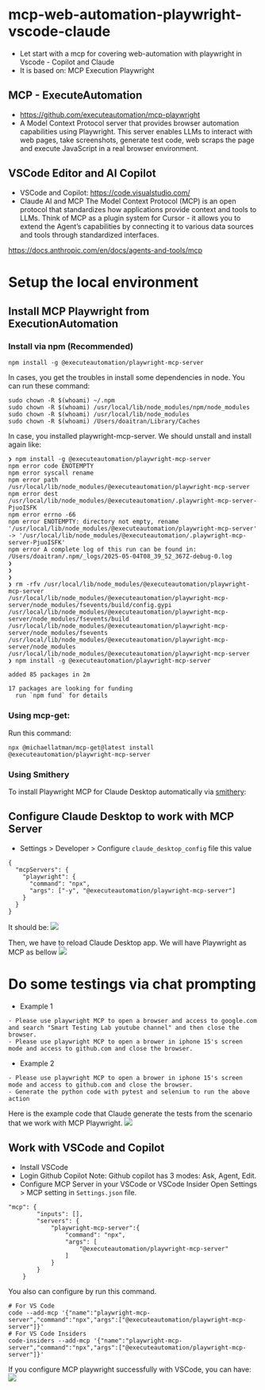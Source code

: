 # mcp-web-automation-playwright-vscode-claude
- Let start with a mcp for covering web-automation with playwright in Vscode - Copilot and Claude
- It is based on: MCP Execution Playwright

## MCP - ExecuteAutomation
- https://github.com/executeautomation/mcp-playwright
- A Model Context Protocol server that provides browser automation capabilities using Playwright. This server enables LLMs to interact with web pages, take screenshots, generate test code, web scraps the page and execute JavaScript in a real browser environment.

## VSCode Editor and AI Copilot
- VSCode and Copilot: https://code.visualstudio.com/
- Claude AI and MCP
The Model Context Protocol (MCP) is an open protocol that standardizes how applications provide context and tools to LLMs. Think of MCP as a plugin system for Cursor - it allows you to extend the Agent’s capabilities by connecting it to various data sources and tools through standardized interfaces.

https://docs.anthropic.com/en/docs/agents-and-tools/mcp

# Setup the local environment
## Install MCP Playwright from ExecutionAutomation

### Install via npm (Recommended)
```terminal
npm install -g @executeautomation/playwright-mcp-server
```

In cases, you get the troubles in install some dependencies in node. You can run these command:
```
sudo chown -R $(whoami) ~/.npm
sudo chown -R $(whoami) /usr/local/lib/node_modules/npm/node_modules
sudo chown -R $(whoami) /usr/local/lib/node_modules
sudo chown -R $(whoami) /Users/doaitran/Library/Caches
```

In case, you installed playwright-mcp-server. We should unstall and install again like:
```terminal
❯ npm install -g @executeautomation/playwright-mcp-server
npm error code ENOTEMPTY
npm error syscall rename
npm error path /usr/local/lib/node_modules/@executeautomation/playwright-mcp-server
npm error dest /usr/local/lib/node_modules/@executeautomation/.playwright-mcp-server-PjuoISFK
npm error errno -66
npm error ENOTEMPTY: directory not empty, rename '/usr/local/lib/node_modules/@executeautomation/playwright-mcp-server' -> '/usr/local/lib/node_modules/@executeautomation/.playwright-mcp-server-PjuoISFK'
npm error A complete log of this run can be found in: /Users/doaitran/.npm/_logs/2025-05-04T08_39_52_367Z-debug-0.log
❯ 
❯ 
❯ 
❯ rm -rfv /usr/local/lib/node_modules/@executeautomation/playwright-mcp-server
/usr/local/lib/node_modules/@executeautomation/playwright-mcp-server/node_modules/fsevents/build/config.gypi
/usr/local/lib/node_modules/@executeautomation/playwright-mcp-server/node_modules/fsevents/build
/usr/local/lib/node_modules/@executeautomation/playwright-mcp-server/node_modules/fsevents
/usr/local/lib/node_modules/@executeautomation/playwright-mcp-server/node_modules
/usr/local/lib/node_modules/@executeautomation/playwright-mcp-server
❯ npm install -g @executeautomation/playwright-mcp-server

added 85 packages in 2m

17 packages are looking for funding
  run `npm fund` for details
```

### Using mcp-get:
Run this command:
```
npx @michaellatman/mcp-get@latest install @executeautomation/playwright-mcp-server
```

### Using Smithery
To install Playwright MCP for Claude Desktop automatically via [smithery](https://smithery.ai/server/@executeautomation/playwright-mcp-server):

## Configure Claude Desktop to work with MCP Server

- Settings > Developer > Configure `claude_desktop_config` file this value
```
{
  "mcpServers": {
    "playwright": {
      "command": "npx",
      "args": ["-y", "@executeautomation/playwright-mcp-server"]
    }
  }
}
```
It should be:
![](./images/mcp-playwright-setting.png)

Then, we have to reload Claude Desktop app. We will have Playwright as MCP as bellow
![](./images/mcp-playwright-claude.png)

# Do some testings via chat prompting

- Example 1
```
- Please use playwright MCP to open a browser and access to google.com and search "Smart Testing Lab youtube channel" and then close the browser.
- Please use playwright MCP to open a brower in iphone 15's screen mode and access to github.com and close the browser.
```
- Example 2
```
- Please use playwright MCP to open a brower in iphone 15's screen mode and access to github.com and close the browser.
- Generate the python code with pytest and selenium to run the above action
```
Here is the example code that Claude generate the tests from the scenario that we work with MCP Playwright.
![](./images/mcp-playwright-claude-generate-code.png)


## Work with VSCode and Copilot
- Install VSCode
- Login Github Copilot
Note: Github copilot has 3 modes: Ask, Agent, Edit.
- Configure MCP Server in your VSCode or VSCode Insider
Open Settings > MCP setting in `Settings.json` file.

```
"mcp": {
        "inputs": [],
        "servers": {
            "playwright-mcp-server":{
                "command": "npx",
                "args": [
                    "@executeautomation/playwright-mcp-server"
                ]
            }
        }
    }
```

You also can configure by run this command.
```
# For VS Code
code --add-mcp '{"name":"playwright-mcp-server","command":"npx","args":["@executeautomation/playwright-mcp-server"]}'
# For VS Code Insiders
code-insiders --add-mcp '{"name":"playwright-mcp-server","command":"npx","args":["@executeautomation/playwright-mcp-server"]}'
```
If you configure MCP playwright successfully with VSCode, you can have:
![](./images/mcp-playwright-vscode-configure-successful.png)
